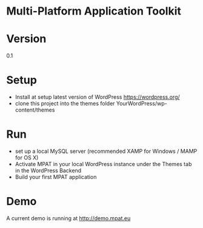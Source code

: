 # Multi-Platform Application Toolkit

# Version
0.1

# Setup
- Install at setup latest version of WordPress https://wordpress.org/
- clone this project into the themes folder YourWordPress/wp-content/themes

# Run
- set up a local MySQL server (recommended XAMP for Windows / MAMP for OS X)
- Activate MPAT in your local WordPress instance under the Themes tab in the WordPress Backend
- Build your first MPAT application

# Demo

A current demo is running at http://demo.mpat.eu
